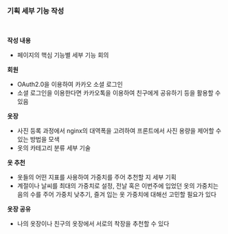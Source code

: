 ### 기획 세부 기능 작성

<br/>

**작성 내용**
- 페이지의 핵심 기능별 세부 기능 회의

**회원**
- OAuth2.0을 이용하여 카카오 소셜 로그인
- 소셜 로그인을 이용한다면 카카오톡을 이용하여 친구에게 공유하기 등을 활용할 수 있음

**옷장**
- 사진 등록 과정에서 nginx의 대역폭을 고려하여 프론트에서 사진 용량을 제어할 수 있는 방법을 모색
- 옷의 카테고리 분류 세부 기술

**옷 추천**
- 옷들의 어떤 지표를 사용하여 가중치를 주어 추천할 지 세부 기획
- 계절이나 날씨를 최대의 가중치로 설정, 전날 혹은 이번주에 입었던 옷의 가중치는 음의 수를 주어 가중치 낮추기, 즐겨 입는 옷 가중치에 대해선 고민할 필요가 있다

**옷장 공유**
- 나의 옷장이나 친구의 옷장에서 서로의 착장을 추천할 수 있다
